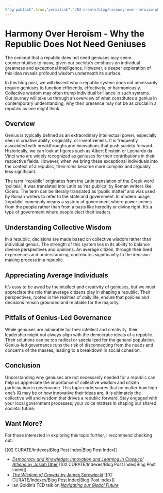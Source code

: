 ```yaml
---
{"dg-publish":true,"permalink":"/03-create/blog/harmony-over-heroism-why-the-republic-does-not-need-geniuses/","tags":["genius","intelligence","community","creativity"]}
---
```


# Harmony Over Heroism - Why the Republic Does Not Need Geniuses

The concept that a republic does not need geniuses may seem counterintuitive to many, given our society’s emphasis on individual greatness and exceptional intelligence. However, a deeper exploration of this idea reveals profound wisdom underneath its surface.

In this blog post, we will dissect why a republic system does not necessarily require geniuses to function efficiently, effectively, or harmoniously. Collective wisdom may often trump individual brilliance in such systems. Our journey will take us through an overview of what constitutes a genius in contemporary understanding, why their presence may not be as crucial in a republic as one might think.

## Overview

Genius is typically defined as an extraordinary intellectual power, especially seen in creative ability, originality, or inventiveness. It is frequently associated with breakthroughs and innovations that push society forward. Historically, we can look at figures such as Albert Einstein or Leonardo da Vinci who are widely recognized as geniuses for their contributions in their respective fields. However, when we bring these exceptional individuals into the context of a republic, their roles become more complex and arguably less significant.

The term “republic” originates from the Latin translation of the Greek word ‘politeia’. It was translated into Latin as ‘res publica’ by Roman writers like Cicero. The term can be literally translated as ‘public matter’ and was used by Roman writers to refer to the state and government. In modern usage, ‘republic’ commonly means a system of government where power comes from the people rather than from a basis like heredity or divine right. It’s a type of government where people elect their leaders.

## Understanding Collective Wisdom

In a republic, decisions are made based on collective wisdom rather than individual genius. The strength of this system lies in its ability to balance diverse perspectives and opinions. An average citizen, through their lived experiences and understanding, contributes significantly to the decision-making process in a republic.

## Appreciating Average Individuals

It’s easy to be awed by the intellect and creativity of geniuses, but we must appreciate the role that average citizens play in shaping a republic. Their perspectives, rooted in the realities of daily life, ensure that policies and decisions remain grounded and relatable for the majority.

## Pitfalls of Genius-Led Governance

While geniuses are admirable for their intellect and creativity, their leadership might not always align with the democratic ideals of a republic. Their solutions can be too radical or specialized for the general population. Genius-led governance runs the risk of disconnecting from the needs and concerns of the masses, leading to a breakdown in social cohesion.

## Conclusion

Understanding why geniuses are not necessarily needed for a republic can help us appreciate the importance of collective wisdom and citizen participation in governance. This topic underscores that no matter how high one’s IQ may be or how innovative their ideas are, it is ultimately the collective will and wisdom that drives a republic forward. Stay engaged with your local government processes; your voice matters in shaping our shared societal future.

## Want More?

For those interested in exploring this topic further, I recommend checking out:

[[02 CURATE/Indexes/Blog Post Index\|Blog Post Index]]
- [_Democracy and Knowledge: Innovation and Learning in Classical Athens_ by Josiah Ober](https://www.amazon.com/Democracy-Knowledge-Innovation-Learning-Classical/dp/0691146241)
[[02 CURATE/Indexes/Blog Post Index\|Blog Post Index]]
- [_The Wisdom of Crowds_ by James Surowiecki](https://en.wikipedia.org/wiki/The_Wisdom_of_Crowds)
[[02 CURATE/Indexes/Blog Post Index\|Blog Post Index]]
- Ian Goldin’s TED talk on [_Navigating our Global Future_](https://www.ted.com/talks/ian_goldin_navigating_our_global_future?language=en)